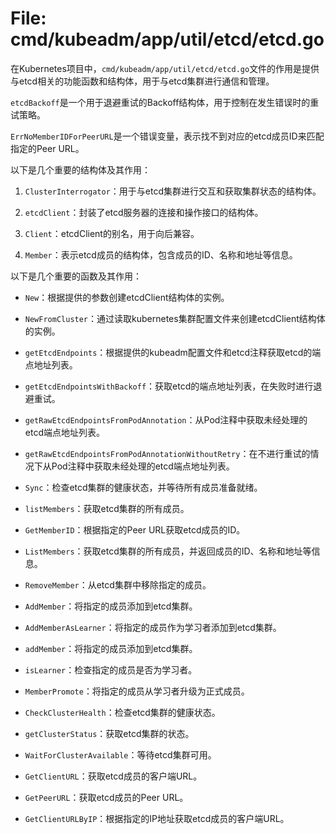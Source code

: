 # File: cmd/kubeadm/app/util/etcd/etcd.go

在Kubernetes项目中，`cmd/kubeadm/app/util/etcd/etcd.go`文件的作用是提供与etcd相关的功能函数和结构体，用于与etcd集群进行通信和管理。

`etcdBackoff`是一个用于退避重试的Backoff结构体，用于控制在发生错误时的重试策略。

`ErrNoMemberIDForPeerURL`是一个错误变量，表示找不到对应的etcd成员ID来匹配指定的Peer URL。

以下是几个重要的结构体及其作用：

1. `ClusterInterrogator`：用于与etcd集群进行交互和获取集群状态的结构体。

2. `etcdClient`：封装了etcd服务器的连接和操作接口的结构体。

3. `Client`：etcdClient的别名，用于向后兼容。

4. `Member`：表示etcd成员的结构体，包含成员的ID、名称和地址等信息。

以下是几个重要的函数及其作用：

- `New`：根据提供的参数创建etcdClient结构体的实例。

- `NewFromCluster`：通过读取kubernetes集群配置文件来创建etcdClient结构体的实例。

- `getEtcdEndpoints`：根据提供的kubeadm配置文件和etcd注释获取etcd的端点地址列表。

- `getEtcdEndpointsWithBackoff`：获取etcd的端点地址列表，在失败时进行退避重试。

- `getRawEtcdEndpointsFromPodAnnotation`：从Pod注释中获取未经处理的etcd端点地址列表。

- `getRawEtcdEndpointsFromPodAnnotationWithoutRetry`：在不进行重试的情况下从Pod注释中获取未经处理的etcd端点地址列表。

- `Sync`：检查etcd集群的健康状态，并等待所有成员准备就绪。

- `listMembers`：获取etcd集群的所有成员。

- `GetMemberID`：根据指定的Peer URL获取etcd成员的ID。

- `ListMembers`：获取etcd集群的所有成员，并返回成员的ID、名称和地址等信息。

- `RemoveMember`：从etcd集群中移除指定的成员。

- `AddMember`：将指定的成员添加到etcd集群。

- `AddMemberAsLearner`：将指定的成员作为学习者添加到etcd集群。

- `addMember`：将指定的成员添加到etcd集群。

- `isLearner`：检查指定的成员是否为学习者。

- `MemberPromote`：将指定的成员从学习者升级为正式成员。

- `CheckClusterHealth`：检查etcd集群的健康状态。

- `getClusterStatus`：获取etcd集群的状态。

- `WaitForClusterAvailable`：等待etcd集群可用。

- `GetClientURL`：获取etcd成员的客户端URL。

- `GetPeerURL`：获取etcd成员的Peer URL。

- `GetClientURLByIP`：根据指定的IP地址获取etcd成员的客户端URL。

